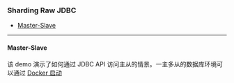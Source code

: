 ### Sharding Raw JDBC

  - [Master-Slave](#Master-Slave)
  
- - -

#### Master-Slave
该 demo 演示了如何通过 JDBC API 访问主从的情景。一主多从的数据库环境可以通过 [Docker 启动](https://github.com/taojintianxia/cornucopia/blob/master/doc/docker/shardingsphere/REAMD.md)